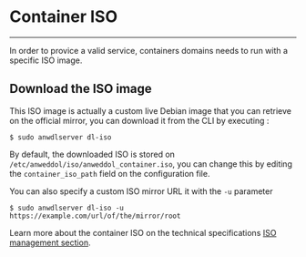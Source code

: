 # Container ISO

----

In order to provice a valid service, containers domains needs to run with a specific ISO image.

## Download the ISO image

This ISO image is actually a custom live Debian image that you can retrieve on the official mirror, you can download it from the CLI by executing : 

```
$ sudo anwdlserver dl-iso
```

By default, the downloaded ISO is stored on `/etc/anweddol/iso/anweddol_container.iso`, you can change this by editing the `container_iso_path` field on the configuration file.

You can also specify a custom ISO mirror URL it with the `-u` parameter  

```
$ sudo anwdlserver dl-iso -u https://example.com/url/of/the/mirror/root
```

Learn more about the container ISO on the technical specifications [ISO management section](https://anweddol-server.readthedocs.io/en/latest/technical_specifications/tools/iso_management.html#official-mirror).
